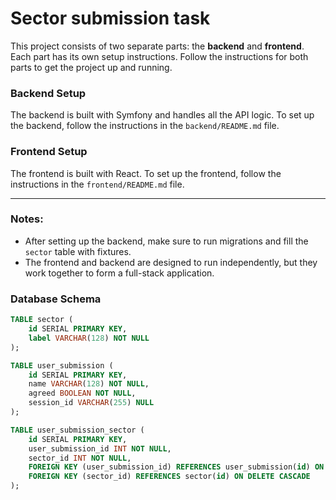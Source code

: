 # Sector submission task

This project consists of two separate parts: the **backend** and **frontend**. Each part has its own setup instructions. Follow the instructions for both parts to get the project up and running.

### Backend Setup

The backend is built with Symfony and handles all the API logic. To set up the backend, follow the instructions in the `backend/README.md` file.

### Frontend Setup

The frontend is built with React. To set up the frontend, follow the instructions in the `frontend/README.md` file.

---

### Notes:
- After setting up the backend, make sure to run migrations and fill the `sector` table with fixtures.
- The frontend and backend are designed to run independently, but they work together to form a full-stack application.

### Database Schema

```sql
TABLE sector (
    id SERIAL PRIMARY KEY,
    label VARCHAR(128) NOT NULL
);

TABLE user_submission (
    id SERIAL PRIMARY KEY,
    name VARCHAR(128) NOT NULL,
    agreed BOOLEAN NOT NULL,
    session_id VARCHAR(255) NULL
);

TABLE user_submission_sector (
    id SERIAL PRIMARY KEY,
    user_submission_id INT NOT NULL,
    sector_id INT NOT NULL,
    FOREIGN KEY (user_submission_id) REFERENCES user_submission(id) ON DELETE CASCADE,
    FOREIGN KEY (sector_id) REFERENCES sector(id) ON DELETE CASCADE
);
```


